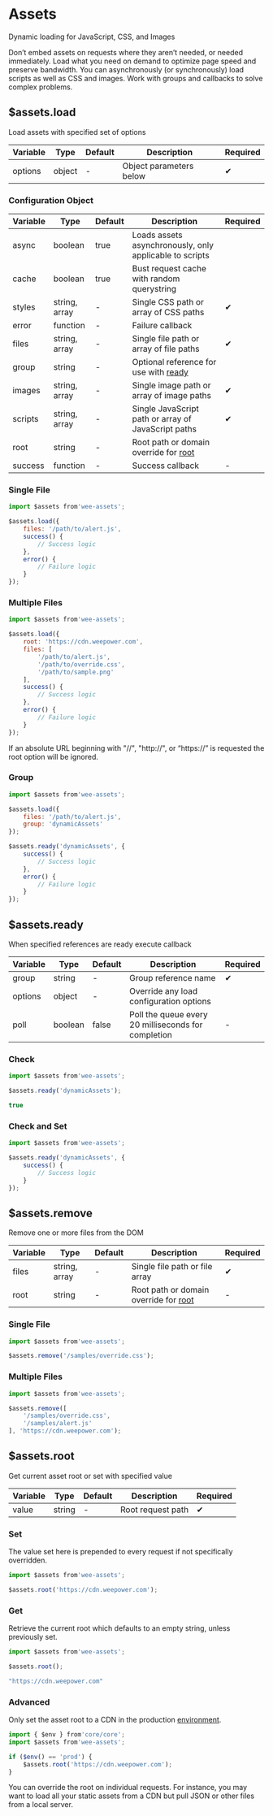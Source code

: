 # Assets

Dynamic loading for JavaScript, CSS, and Images

Don’t embed assets on requests where they aren’t needed, or needed immediately. Load what you need on demand to optimize page speed and preserve bandwidth. You can asynchronously (or synchronously) load scripts as well as CSS and images. Work with groups and callbacks to solve complex problems.

## $assets.load ##

Load assets with specified set of options

|Variable|Type|Default|Description|Required|
|--------|--------|--------|--------|--------|
|options|object|-|Object parameters below|✔|

### Configuration Object

|Variable|Type|Default|Description|Required|
|--------|--------|--------|--------|--------|
|async|boolean|true|Loads assets asynchronously, only applicable to scripts||
|cache|boolean|true|Bust request cache with random querystring||
|styles|string, array|-|Single CSS path or array of CSS paths|✔|
|error|function|-|Failure callback||
|files|string, array|-|Single file path or array of file paths|✔|
|group|string|-|Optional reference for use with [ready](#ready)||
|images|string, array|-|Single image path or array of image paths|✔|
|scripts|string, array|-|Single JavaScript path or array of JavaScript paths|✔|
|root|string|-|Root path or domain override for [root](#root)||
|success|function|-|Success callback|-|

### Single File

```js
import $assets from'wee-assets';

$assets.load({
    files: '/path/to/alert.js',
    success() {
        // Success logic
    },
    error() {
        // Failure logic
    }
});
```

### Multiple Files

```js
import $assets from'wee-assets';

$assets.load({
    root: 'https://cdn.weepower.com',
    files: [
        '/path/to/alert.js',
        '/path/to/override.css',
        '/path/to/sample.png'
    ],
    success() {
        // Success logic
    },
    error() {
        // Failure logic
    }
});
```

If an absolute URL beginning with "//", "http://", or “https://” is requested the root option will be ignored.

### Group
```js
import $assets from'wee-assets';

$assets.load({
    files: '/path/to/alert.js',
    group: 'dynamicAssets'
});

$assets.ready('dynamicAssets', {
    success() {
        // Success logic
    },
    error() {
        // Failure logic
    }
});
```

## $assets.ready
When specified references are ready execute callback

|Variable|Type|Default|Description|Required|
|--------|--------|--------|--------|--------|
|group|string|-|Group reference name|✔|
|options|object|-|Override any load configuration options||
|poll|boolean|false|Poll the queue every 20 milliseconds for completion|-|

### Check

```js
import $assets from'wee-assets';

$assets.ready('dynamicAssets');
```

```js
true
```

### Check and Set

```js
import $assets from'wee-assets';

$assets.ready('dynamicAssets', {
    success() {
        // Success logic
    }
});
```

## $assets.remove

Remove one or more files from the DOM

|Variable|Type|Default|Description|Required|
|--------|--------|--------|--------|--------|
|files|string, array|-|Single file path or file array|✔|
|root|string|-|Root path or domain override for [root](#root)|-|

### Single File

```js
import $assets from'wee-assets';

$assets.remove('/samples/override.css');
```

### Multiple Files

```js
import $assets from'wee-assets';

$assets.remove([
    '/samples/override.css',
    '/samples/alert.js'
], 'https://cdn.weepower.com');
```

## $assets.root
Get current asset root or set with specified value

|Variable|Type|Default|Description|Required|
|--------|--------|--------|--------|--------|
|value|string|-|Root request path|✔|

### Set

The value set here is prepended to every request if not specifically overridden.

```js
import $assets from'wee-assets';

$assets.root('https://cdn.weepower.com');
```

### Get

Retrieve the current root which defaults to an empty string, unless previously set.

```js
import $assets from'wee-assets';

$assets.root();
```

```js
"https://cdn.weepower.com"
```

### Advanced

Only set the asset root to a CDN in the production [environment](/script/core#env).

```js
import { $env } from'core/core';
import $assets from'wee-assets';

if ($env() == 'prod') {
    $assets.root('https://cdn.weepower.com');
}
```

You can override the root on individual requests. For instance, you may want to load all your static assets from a CDN but pull JSON or other files from a local server.